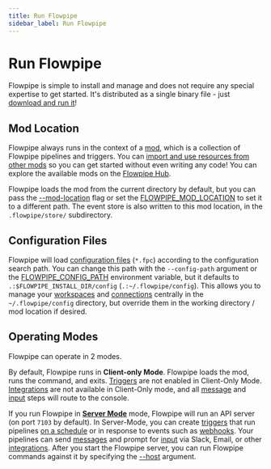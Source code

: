```yaml
---
title: Run Flowpipe
sidebar_label: Run Flowpipe
---
```


# Run Flowpipe

Flowpipe is simple to install and manage and does not require any special expertise to get started.  It's distributed as a single binary file - just [download and run it](/downloads)!

## Mod Location
Flowpipe always runs in the context of a [mod](/docs/build), which is a collection of Flowpipe pipelines and triggers.  You can [import and use resources from other mods](/docs/build/mod-dependencies) so you can get started without even writing any code! You can explore the available mods on the [Flowpipe Hub](https://hub.flowpipe.io/).

Flowpipe loads the mod from the current directory by default, but you can pass the [--mod-location](/docs/reference/cli) flag or set the [FLOWPIPE_MOD_LOCATION](/docs/reference/env-vars/flowpipe_mod_location) to set it to a different path.  The event store is also written to this mod location, in the `.flowpipe/store/` subdirectory.

## Configuration Files
Flowpipe will load [configuration files](/docs/reference/config-files) (`*.fpc`) according to the configuration search path.  You can change this path with the `--config-path` argument or the [FLOWPIPE_CONFIG_PATH](/docs/reference/env-vars/flowpipe_config_path) environment variable, but it defaults to `.:$FLOWPIPE_INSTALL_DIR/config` (`.:~/.flowpipe/config`).  This allows you to manage your [workspaces](/docs/run/workspaces) and [connections](/docs/run/connections) centrally in the `~/.flowpipe/config` directory, but override them in the working directory / mod location if desired.


## Operating Modes

Flowpipe can operate in 2 modes.

By default, Flowpipe runs in **Client-only Mode**.  Flowpipe loads the mod, runs the command, and exits. [Triggers](/docs/build/triggers) are not enabled in Client-Only Mode.  [Integrations](/docs/reference/config-files/integration/) are not available in Client-Only mode, and all [message](/docs/flowpipe-hcl/step/message) and [input](/docs/flowpipe-hcl/step/input) steps will route to the console.

If you run Flowpipe in **[Server Mode](/docs/run/server)** mode, Flowpipe will run an API server (on port `7103` by default).  In Server-Mode, you can create [triggers](/docs/flowpipe-hcl/trigger) that run pipelines [on a schedule](/docs/flowpipe-hcl/trigger/schedule) or in response to events such as [webhooks](/docs/flowpipe-hcl/trigger/http).  Your pipelines can send [messages](/docs/flowpipe-hcl/step/message) and prompt for [input](/docs/flowpipe-hcl/step/input) via Slack, Email, or other [integrations](/docs/reference/config-files/integration/). After you start the Flowpipe server, you can run Flowpipe commands against it by specifying the [--host](/docs/reference/cli) argument.
